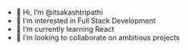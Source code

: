 - 👋 Hi, I’m @itsakashtripathi
- 👀 I’m interested in Full Stack Development
- 🌱 I’m currently learning React
- 💞️ I’m looking to collaborate on ambitious projects
  <!-- - 📫 How to reach me -->
  <!---
  itsakashtripathi/itsakashtripathi is a ✨ special ✨ repository because its `README.md` (this file) appears on your GitHub profile.
  You can click the Preview link to take a look at your changes.
  --->
